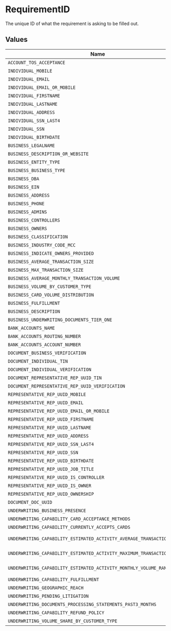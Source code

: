 # RequirementID

The unique ID of what the requirement is asking to be filled out.


## Values

| Name                                                                    | Value                                                                   |
| ----------------------------------------------------------------------- | ----------------------------------------------------------------------- |
| `ACCOUNT_TOS_ACCEPTANCE`                                                | account.tos-acceptance                                                  |
| `INDIVIDUAL_MOBILE`                                                     | individual.mobile                                                       |
| `INDIVIDUAL_EMAIL`                                                      | individual.email                                                        |
| `INDIVIDUAL_EMAIL_OR_MOBILE`                                            | individual.email-or-mobile                                              |
| `INDIVIDUAL_FIRSTNAME`                                                  | individual.firstname                                                    |
| `INDIVIDUAL_LASTNAME`                                                   | individual.lastname                                                     |
| `INDIVIDUAL_ADDRESS`                                                    | individual.address                                                      |
| `INDIVIDUAL_SSN_LAST4`                                                  | individual.ssn-last4                                                    |
| `INDIVIDUAL_SSN`                                                        | individual.ssn                                                          |
| `INDIVIDUAL_BIRTHDATE`                                                  | individual.birthdate                                                    |
| `BUSINESS_LEGALNAME`                                                    | business.legalname                                                      |
| `BUSINESS_DESCRIPTION_OR_WEBSITE`                                       | business.description-or-website                                         |
| `BUSINESS_ENTITY_TYPE`                                                  | business.entity-type                                                    |
| `BUSINESS_BUSINESS_TYPE`                                                | business.business-type                                                  |
| `BUSINESS_DBA`                                                          | business.dba                                                            |
| `BUSINESS_EIN`                                                          | business.ein                                                            |
| `BUSINESS_ADDRESS`                                                      | business.address                                                        |
| `BUSINESS_PHONE`                                                        | business.phone                                                          |
| `BUSINESS_ADMINS`                                                       | business.admins                                                         |
| `BUSINESS_CONTROLLERS`                                                  | business.controllers                                                    |
| `BUSINESS_OWNERS`                                                       | business.owners                                                         |
| `BUSINESS_CLASSIFICATION`                                               | business.classification                                                 |
| `BUSINESS_INDUSTRY_CODE_MCC`                                            | business.industry-code-mcc                                              |
| `BUSINESS_INDICATE_OWNERS_PROVIDED`                                     | business.indicate-owners-provided                                       |
| `BUSINESS_AVERAGE_TRANSACTION_SIZE`                                     | business.average-transaction-size                                       |
| `BUSINESS_MAX_TRANSACTION_SIZE`                                         | business.max-transaction-size                                           |
| `BUSINESS_AVERAGE_MONTHLY_TRANSACTION_VOLUME`                           | business.average-monthly-transaction-volume                             |
| `BUSINESS_VOLUME_BY_CUSTOMER_TYPE`                                      | business.volume-by-customer-type                                        |
| `BUSINESS_CARD_VOLUME_DISTRIBUTION`                                     | business.card-volume-distribution                                       |
| `BUSINESS_FULFILLMENT`                                                  | business.fulfillment                                                    |
| `BUSINESS_DESCRIPTION`                                                  | business.description                                                    |
| `BUSINESS_UNDERWRITING_DOCUMENTS_TIER_ONE`                              | business.underwriting-documents-tier-one                                |
| `BANK_ACCOUNTS_NAME`                                                    | bank-accounts.name                                                      |
| `BANK_ACCOUNTS_ROUTING_NUMBER`                                          | bank-accounts.routing-number                                            |
| `BANK_ACCOUNTS_ACCOUNT_NUMBER`                                          | bank-accounts.account-number                                            |
| `DOCUMENT_BUSINESS_VERIFICATION`                                        | document.business.verification                                          |
| `DOCUMENT_INDIVIDUAL_TIN`                                               | document.individual.tin                                                 |
| `DOCUMENT_INDIVIDUAL_VERIFICATION`                                      | document.individual.verification                                        |
| `DOCUMENT_REPRESENTATIVE_REP_UUID_TIN`                                  | document.representative.{rep-uuid}.tin                                  |
| `DOCUMENT_REPRESENTATIVE_REP_UUID_VERIFICATION`                         | document.representative.{rep-uuid}.verification                         |
| `REPRESENTATIVE_REP_UUID_MOBILE`                                        | representative.{rep-uuid}.mobile                                        |
| `REPRESENTATIVE_REP_UUID_EMAIL`                                         | representative.{rep-uuid}.email                                         |
| `REPRESENTATIVE_REP_UUID_EMAIL_OR_MOBILE`                               | representative.{rep-uuid}.email-or-mobile                               |
| `REPRESENTATIVE_REP_UUID_FIRSTNAME`                                     | representative.{rep-uuid}.firstname                                     |
| `REPRESENTATIVE_REP_UUID_LASTNAME`                                      | representative.{rep-uuid}.lastname                                      |
| `REPRESENTATIVE_REP_UUID_ADDRESS`                                       | representative.{rep-uuid}.address                                       |
| `REPRESENTATIVE_REP_UUID_SSN_LAST4`                                     | representative.{rep-uuid}.ssn-last4                                     |
| `REPRESENTATIVE_REP_UUID_SSN`                                           | representative.{rep-uuid}.ssn                                           |
| `REPRESENTATIVE_REP_UUID_BIRTHDATE`                                     | representative.{rep-uuid}.birthdate                                     |
| `REPRESENTATIVE_REP_UUID_JOB_TITLE`                                     | representative.{rep-uuid}.job-title                                     |
| `REPRESENTATIVE_REP_UUID_IS_CONTROLLER`                                 | representative.{rep-uuid}.is-controller                                 |
| `REPRESENTATIVE_REP_UUID_IS_OWNER`                                      | representative.{rep-uuid}.is-owner                                      |
| `REPRESENTATIVE_REP_UUID_OWNERSHIP`                                     | representative.{rep-uuid}.ownership                                     |
| `DOCUMENT_DOC_UUID`                                                     | document.{doc-uuid}                                                     |
| `UNDERWRITING_BUSINESS_PRESENCE`                                        | underwriting.businessPresence                                           |
| `UNDERWRITING_CAPABILITY_CARD_ACCEPTANCE_METHODS`                       | underwriting.{capability}.cardAcceptanceMethods                         |
| `UNDERWRITING_CAPABILITY_CURRENTLY_ACCEPTS_CARDS`                       | underwriting.{capability}.currentlyAcceptsCards                         |
| `UNDERWRITING_CAPABILITY_ESTIMATED_ACTIVITY_AVERAGE_TRANSACTION_AMOUNT` | underwriting.{capability}.estimatedActivity.averageTransactionAmount    |
| `UNDERWRITING_CAPABILITY_ESTIMATED_ACTIVITY_MAXIMUM_TRANSACTION_AMOUNT` | underwriting.{capability}.estimatedActivity.maximumTransactionAmount    |
| `UNDERWRITING_CAPABILITY_ESTIMATED_ACTIVITY_MONTHLY_VOLUME_RANGE`       | underwriting.{capability}.estimatedActivity.monthlyVolumeRange          |
| `UNDERWRITING_CAPABILITY_FULFILLMENT`                                   | underwriting.{capability}.fulfillment                                   |
| `UNDERWRITING_GEOGRAPHIC_REACH`                                         | underwriting.geographicReach                                            |
| `UNDERWRITING_PENDING_LITIGATION`                                       | underwriting.pendingLitigation                                          |
| `UNDERWRITING_DOCUMENTS_PROCESSING_STATEMENTS_PAST3_MONTHS`             | underwriting.documents.processingStatementsPast3Months                  |
| `UNDERWRITING_CAPABILITY_REFUND_POLICY`                                 | underwriting.{capability}.refundPolicy                                  |
| `UNDERWRITING_VOLUME_SHARE_BY_CUSTOMER_TYPE`                            | underwriting.volumeShareByCustomerType                                  |